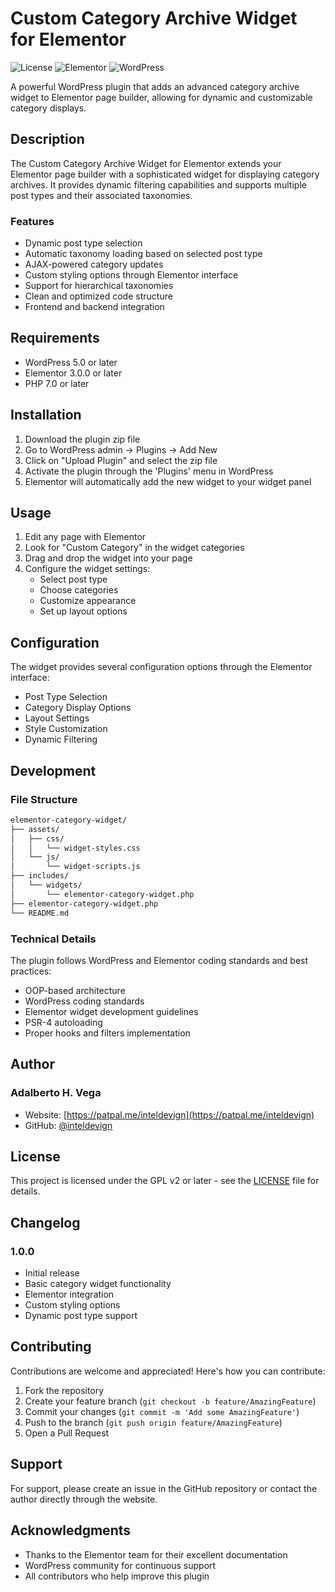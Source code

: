 # Custom Category Archive Widget for Elementor

![License](https://img.shields.io/badge/license-GPL--2.0%2B-blue.svg)
![Elementor](https://img.shields.io/badge/elementor-%3E%3D%203.0.0-green.svg)
![WordPress](https://img.shields.io/badge/wordpress-%3E%3D%205.0-blue.svg)

A powerful WordPress plugin that adds an advanced category archive widget to Elementor page builder, allowing for dynamic and customizable category displays.

## Description

The Custom Category Archive Widget for Elementor extends your Elementor page builder with a sophisticated widget for displaying category archives. It provides dynamic filtering capabilities and supports multiple post types and their associated taxonomies.

### Features

- Dynamic post type selection
- Automatic taxonomy loading based on selected post type
- AJAX-powered category updates
- Custom styling options through Elementor interface
- Support for hierarchical taxonomies
- Clean and optimized code structure
- Frontend and backend integration

## Requirements

- WordPress 5.0 or later
- Elementor 3.0.0 or later
- PHP 7.0 or later

## Installation

1. Download the plugin zip file
2. Go to WordPress admin → Plugins → Add New
3. Click on "Upload Plugin" and select the zip file
4. Activate the plugin through the 'Plugins' menu in WordPress
5. Elementor will automatically add the new widget to your widget panel

## Usage

1. Edit any page with Elementor
2. Look for "Custom Category" in the widget categories
3. Drag and drop the widget into your page
4. Configure the widget settings:
   - Select post type
   - Choose categories
   - Customize appearance
   - Set up layout options

## Configuration

The widget provides several configuration options through the Elementor interface:

- Post Type Selection
- Category Display Options
- Layout Settings
- Style Customization
- Dynamic Filtering

## Development

### File Structure

```bash
elementor-category-widget/
├── assets/
│   ├── css/
│   │   └── widget-styles.css
│   └── js/
│       └── widget-scripts.js
├── includes/
│   └── widgets/
│       └── elementor-category-widget.php
├── elementor-category-widget.php
└── README.md
```

### Technical Details

The plugin follows WordPress and Elementor coding standards and best practices:

- OOP-based architecture
- WordPress coding standards
- Elementor widget development guidelines
- PSR-4 autoloading
- Proper hooks and filters implementation

## Author

### **Adalberto H. Vega**

- Website: [https://patpal.me/inteldevign](https://patpal.me/inteldevign)
- GitHub: [@inteldevign](https://github.com/inteldevign)

## License

This project is licensed under the GPL v2 or later - see the [LICENSE](LICENSE) file for details.

## Changelog

### 1.0.0

- Initial release
- Basic category widget functionality
- Elementor integration
- Custom styling options
- Dynamic post type support

## Contributing

Contributions are welcome and appreciated! Here's how you can contribute:

1. Fork the repository
2. Create your feature branch (`git checkout -b feature/AmazingFeature`)
3. Commit your changes (`git commit -m 'Add some AmazingFeature'`)
4. Push to the branch (`git push origin feature/AmazingFeature`)
5. Open a Pull Request

## Support

For support, please create an issue in the GitHub repository or contact the author directly through the website.

## Acknowledgments

- Thanks to the Elementor team for their excellent documentation
- WordPress community for continuous support
- All contributors who help improve this plugin
